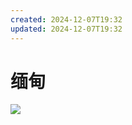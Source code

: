 ```yaml
---
created: 2024-12-07T19:32
updated: 2024-12-07T19:32
---
```

     

# 缅甸

     

![](epub/沿着季风的方向（《失落的卫星》作者刘子超代表作）%20(刘子超)%20(Z-Library)/images/00017.png)
